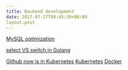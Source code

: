 ```yaml
---
title: Backend development
date: 2017-07-27T09:45:39+08:00
layout:post
---
```


[MySQL optimization](http://www.jianshu.com/p/d7665192aaaf)

[select VS switch in Golang](http://colobu.com/2017/07/07/select-vs-switch-in-golang/)

[Github now is in Kubernetes](http://dockone.io/article/2505) [Kubernetes](https://github.com/kubernetes) [Docker](https://www.docker.com/)


